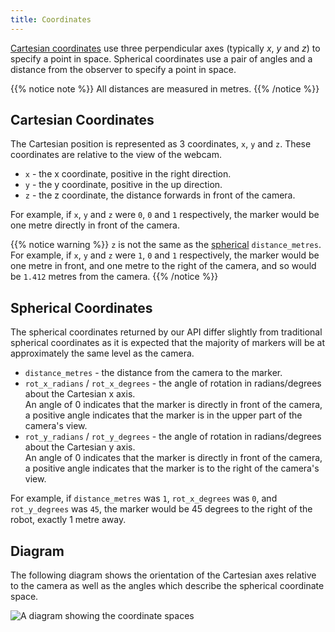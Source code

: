 ```yaml
---
title: Coordinates
---
```


[Cartesian coordinates](https://en.wikipedia.org/wiki/Cartesian_coordinate_system) use three perpendicular axes (typically _x_, _y_ and _z_) to specify a point in space.
Spherical coordinates use a pair of angles and a distance from the observer to specify a point in space.

{{% notice note %}}
All distances are measured in metres.
{{% /notice %}}

## Cartesian Coordinates
The Cartesian position is represented as 3 coordinates, `x`, `y` and `z`. These coordinates are relative to the view of the webcam.

- `x` - the x coordinate, positive in the right direction.
- `y` - the y coordinate, positive in the up direction.
- `z` - the z coordinate, the distance forwards in front of the camera.

For example, if `x`, `y` and `z` were `0`, `0` and `1` respectively, the marker would be one metre directly in front of the camera.

{{% notice warning %}}
`z` is not the same as the [spherical](#spherical-coordinates) `distance_metres`. For example, if `x`, `y` and `z` were `1`, `0` and `1` respectively, the marker would be one metre in front, and one metre to the right of the camera, and so would be `1.412` metres from the camera.
{{% /notice %}}

## Spherical Coordinates
The spherical coordinates returned by our API differ slightly from traditional
spherical coordinates as it is expected that the majority of markers will be at
approximately the same level as the camera.

 - `distance_metres` - the distance from the camera to the marker.
 - `rot_x_radians` / `rot_x_degrees` - the angle of rotation in radians/degrees
   about the Cartesian x axis.
   \
   An angle of 0 indicates that the marker is directly in front of the camera, a
   positive angle indicates that the marker is in the upper part of the camera's
   view.
 - `rot_y_radians` / `rot_y_degrees` - the angle of rotation in radians/degrees
   about the Cartesian y axis.
   \
   An angle of 0 indicates that the marker is directly in front of the camera, a
   positive angle indicates that the marker is to the right of the camera's
   view.

For example, if `distance_metres` was `1`, `rot_x_degrees` was `0`, and
`rot_y_degrees` was `45`, the marker would be 45 degrees to the right of the
robot, exactly 1 metre away.

## Diagram

The following diagram shows the orientation of the Cartesian axes relative to
the camera as well as the angles which describe the spherical coordinate space.

![A diagram showing the coordinate spaces](/img/api/coordinate-spaces.svg)
